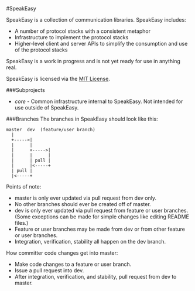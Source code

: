 #SpeakEasy

SpeakEasy is a collection of communication libraries.  SpeakEasy includes:

* A number of protocol stacks with a consistent metaphor
* Infrastructure to implement the protocol stacks
* Higher-level client and server APIs to simplify the consumption and use of the protocol stacks

SpeakEasy is a work in progress and is not yet ready for use in anything real.

SpeakEasy is licensed via the [MIT License](http://opensource.org/licenses/MIT).


###Subprojects

* *core* - Common infrastructure internal to SpeakEasy.  Not intended for use outside of SpeakEasy.


###Branches
The branches in SpeakEasy should look like this:

```asciidoc
master  dev  (feature/user branch)
  |
  +----->|
  |      |
  |      +----->|
  |      |      |
  |      | pull |
  |      |<-----+
  | pull |
  |<-----+
```

Points of note:

* master is only ever updated via pull request from dev only.
* No other branches should ever be created off of master.
* dev is only ever updated via pull request from feature or user branches.  (Some exceptions can be made for simple changes like editing README files.)
* Feature or user branches may be made from dev or from other feature or user branches.
* Integration, verification, stability all happen on the dev branch.

How committer code changes get into master:

* Make code changes to a feature or user branch.
* Issue a pull request into dev.
* After integration, verification, and stability, pull request from dev to master.
